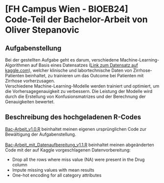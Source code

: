 # [FH Campus Wien - BIOEB24] </br> Code-Teil der Bachelor-Arbeit von Oliver Stepanovic
## Aufgabenstellung
Bei der gestellten Aufgabe geht es darum, verschiedene Machine-Learning-Algorithmen auf Basis eines Datensatzes (<a href="https://www.kaggle.com/datasets/joebeachcapital/cirrhosis-patient-survival-prediction/data">Link zum Datensatz auf kaggle.com</a>), welcher klinische und labortechnische Daten von Zirrhose-Patienten beinhaltet, zu trainieren um das Outcome bei Patienten mit Zirrhose vorherzusagen. </br>
Verschiedene Machine-Learning-Modelle werden trainiert und optimiert, um die Vorhersagegenauigkeit zu verbessern. Die Leistung der Modelle wird durch die Erstellung von Konfusionsmatrizes und der Berechnung der Genauigkeiten bewertet.
## Beschreibung des hochgeladenen R-Codes
<a href="https://github.com/ostepanovic/bioeb24bac/blob/4d145120660229e4ffccd547602bec1ec424ab52/Bac-Arbeit_v1.0.R">Bac-Arbeit_v1.0.R</a> beinhaltet meinen eigenen ursprünglichen Code zur Bewältigung der Aufgabenstellung. </br>
</br>
<a href="https://github.com/ostepanovic/bioeb24bac/blob/4d145120660229e4ffccd547602bec1ec424ab52/Bac-Arbeit_mit_Datenaufbereitung_v1.1.R">Bac-Arbeit_mit_Datenaufbereitung_v1.1.R</a> beinhaltet meinen abgeänderten Code mit der auf Kaggle vorgeschlagenen Datenvorbereitung:
+ Drop all the rows where miss value (NA) were present in the Drug column
+ Impute missing values with mean results
+ One-hot encoding for all category attributes
